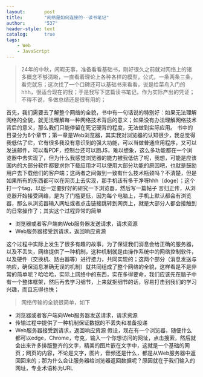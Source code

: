 ```yaml
---
layout:       post
title:        "网络是如何连接的--读书笔记"
author:       "537"
header-style: text
catalog:      true
tags:
    - Web
    - JavaScript
---
```


>24年的中秋，闲暇无事，准备看看基础书，刚好很久之前就对网络上的诸多概念不够清晰，一直看着理论上各种各样的模型，公式，一条两条三条，看完就忘；这次找了一个口碑还可以基础书来看看，说是给菜鸟入门的hhh，很适合现在的我；于是我写下这篇读书笔记，作为实际产出的凭证；不得不说，多做总结还是很有用的；

首先，我们需要去了解整个网络的全貌，书中有一句话说的特别好：如果无法理解网络的全貌，就无法理解每一种网络技术背后的意义；如果没有办法理解网络技术背后的意义，那么我们只能停留在死记硬背的程度，无法做到实际应用。
书中的目录分为6个章节；第一章是Web浏览器，其实我对浏览器的认知很少，我总觉得我低估了它，它有很多我没有意识到的强大功能，可以当做普通应用程序，又可以发送邮件，可以看PDF，控制台还可以跑JS，难以想象，这么多功能都在一个浏览器中去实现了，但为什么我感觉浏览器的能力被我低估了呢，我想，可能是应该国内的大部分软件都要求你下载应用才可以使用大部分功能的原因吧，也就是鼓励用户去下载他们的客户端；这两者之间做到一致有什么技术瓶颈吗？不清楚，但是如果所有的东西都可以在网页上去实现，那手机该有多干净呀hhh（doge）；这个打一个tag，以后一定要好好的研究一下浏览器，然后写一篇帖子
言归正传，从浏览器开始接受网络，是为了门槛更低，因为每个电脑上，手机上默认都会有浏览器，那么从浏览器输入网址或者点击链接跳转到网页上，就是大部分人都会接触到的日常操作了；其实这个过程异常的简单
- 浏览器或者客户端向Web服务器发送请求，请求资源
- Web服务器接受到请求，返回响应资源

这个过程中实际上发生了很多有趣的故事，为了保证我们消息会给正确的服务器，以及不丢失，网络提供了一种机制，这种机制就是由操作系统中的网络控制软件，以及硬件（交换机、路由器等）进行接力，共同实现的；这两个部分（消息发送与响应，确保消息准确无误的机制）就共同组成了整个网络的全貌，这样看是不是非常的简单呢？哈哈哈，实际上网络中的东西，实在多得要命，我们应该先在脑子中有一个整体框架，然后再去学习细节，上来就抠细节的话，容易打击到我们的学习兴趣，而且忘得也快；
>网络传输的全貌很简单，如下
- 浏览器或者客户端向Web服务器发送请求，请求资源
- 传输过程中提供了一种机制保证数据的不丢失和准备投递
- Web服务器接受到请求，返回响应资源
假设，现在有一个浏览器，随便什么都可以edge，Chrome，夸克，输入一个你想访问的网址，点击搜索，然后就会出来许多排版整齐的文字，精美的图片嵌在文字中，这就是一个基础的网页；网页的内容，不论是文字，图片，音频还是什么，都是从Web服务器中返回回来的；那为什么会让服务器给浏览器返回数据呢？原因就在于我们输入的网址，专业术语称为URL


